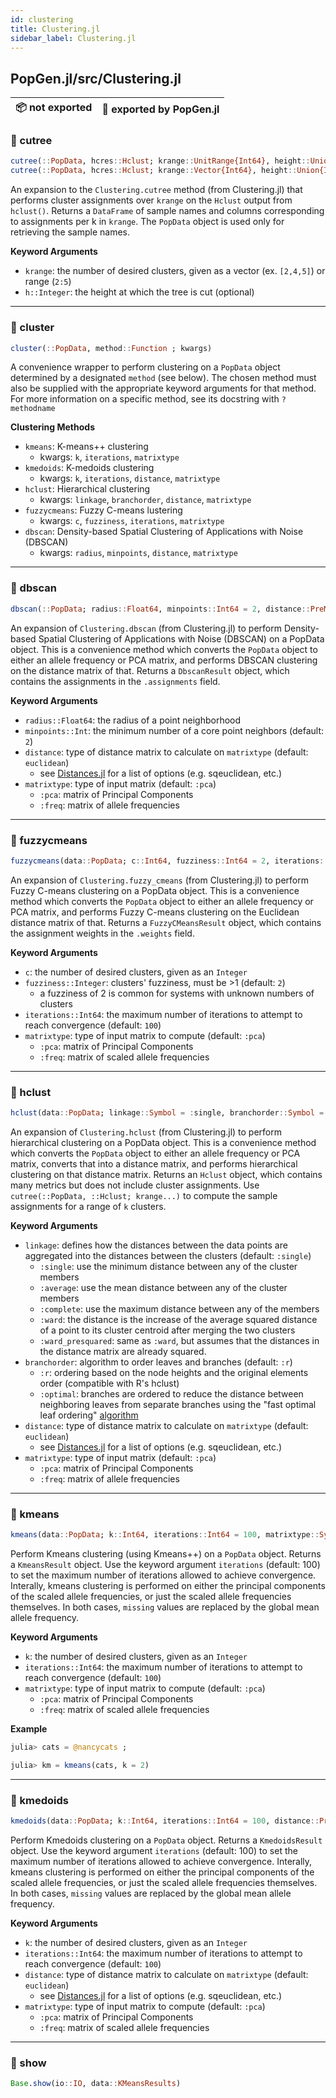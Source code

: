 ```yaml
---
id: clustering
title: Clustering.jl
sidebar_label: Clustering.jl
---
```


## PopGen.jl/src/Clustering.jl
| 📦  not exported | 🔵  exported by PopGen.jl |
|:---:|:---:|


### 🔵 cutree
```julia
cutree(::PopData, hcres::Hclust; krange::UnitRange{Int64}, height::Union{Int64, Nothing} = nothing)
cutree(::PopData, hcres::Hclust; krange::Vector{Int64}, height::Union{Int64, Nothing} = nothing)
```
An expansion to the `Clustering.cutree` method (from Clustering.jl) that performs cluster assignments over `krange`
on the `Hclust` output from `hclust()`. Returns a `DataFrame` of sample names and columns corresponding to assignments 
per k in `krange`. The `PopData` object is used only for retrieving the sample names.

**Keyword Arguments**
- `krange`: the number of desired clusters, given as a vector (ex. `[2,4,5]`) or range (`2:5`)
- `h::Integer`: the height at which the tree is cut (optional) 

----
### 🔵 cluster
```julia
cluster(::PopData, method::Function ; kwargs)
```
A convenience wrapper to perform clustering on a `PopData` object determined by a designated `method` (see below). The
chosen method must also be supplied with the appropriate keyword arguments for that method. For more information on 
a specific method, see its docstring with `?methodname`

**Clustering Methods**
- `kmeans`: K-means++ clustering
  - kwargs: `k`, `iterations`, `matrixtype`
- `kmedoids`: K-medoids clustering
  - kwargs: `k`, `iterations`, `distance`, `matrixtype`
- `hclust`: Hierarchical clustering
  - kwargs: `linkage`, `branchorder`, `distance`, `matrixtype`
- `fuzzycmeans`: Fuzzy C-means lustering
  - kwargs: `c`, `fuzziness`, `iterations`, `matrixtype`
- `dbscan`: Density-based Spatial Clustering of Applications with Noise (DBSCAN)
  - kwargs: `radius`, `minpoints`, `distance`, `matrixtype`

----

### 🔵 dbscan
```julia
dbscan(::PopData; radius::Float64, minpoints::Int64 = 2, distance::PreMetric = euclidean, matrixtype::Symbol = :pca)
```
An expansion of `Clustering.dbscan` (from Clustering.jl) to perform Density-based Spatial Clustering of Applications with Noise (DBSCAN)
on a PopData object. This is a convenience method which converts the `PopData` object to either an allele frequency or PCA matrix, and performs
DBSCAN clustering on the distance matrix of that. Returns a `DbscanResult` object, which contains the assignments in the
`.assignments` field.

**Keyword Arguments**
- `radius::Float64`: the radius of a point neighborhood
- `minpoints::Int`: the minimum number of a core point neighbors (default: `2`)
- `distance`: type of distance matrix to calculate on `matrixtype` (default: `euclidean`)
  - see [Distances.jl](https://github.com/JuliaStats/Distances.jl) for a list of options (e.g. sqeuclidean, etc.)
- `matrixtype`: type of input matrix (default: `:pca`)
  - `:pca`: matrix of Principal Components
  - `:freq`: matrix of allele frequencies 

----

### 🔵 fuzzycmeans
```julia
fuzzycmeans(data::PopData; c::Int64, fuzziness::Int64 = 2, iterations::Int64 = 100, matrixtype::Symbol = :pca)
```
An expansion of `Clustering.fuzzy_cmeans` (from Clustering.jl) to perform Fuzzy C-means clustering on a PopData object. This is a convenience method
which converts the `PopData` object to either an allele frequency or PCA matrix, and performs Fuzzy C-means
clustering on the Euclidean distance matrix of that. Returns a `FuzzyCMeansResult` object, which contains the assignment weights in the
`.weights` field.

**Keyword Arguments**
- `c`: the number of desired clusters, given as an `Integer`
- `fuzziness::Integer`: clusters' fuzziness, must be >1 (default: `2`)
  - a fuzziness of 2 is common for systems with unknown numbers of clusters
- `iterations::Int64`: the maximum number of iterations to attempt to reach convergence (default: `100`)
- `matrixtype`: type of input matrix to compute (default: `:pca`)
  - `:pca`: matrix of Principal Components
  - `:freq`: matrix of scaled allele frequencies 

----

### 🔵 hclust
```julia
hclust(data::PopData; linkage::Symbol = :single, branchorder::Symbol = :r, distance::PreMetric = euclidean, matrixtype::Symbol = :pca)
```
An expansion of `Clustering.hclust` (from Clustering.jl) to perform hierarchical clustering on a PopData object. This is a convenience method
which converts the `PopData` object to either an allele frequency or PCA matrix, converts that into a distance matrix, and performs hierarchical
clustering on that distance matrix. Returns an `Hclust` object, which contains many metrics but does not include cluster assignments. Use 
`cutree(::PopData, ::Hclust; krange...)` to compute the sample assignments for a range of `k` clusters.

**Keyword Arguments**
- `linkage`: defines how the distances between the data points are aggregated into the distances between the clusters (default: `:single`)
  - `:single`: use the minimum distance between any of the cluster members
  - `:average`: use the mean distance between any of the cluster members
  - `:complete`: use the maximum distance between any of the members
  - `:ward`: the distance is the increase of the average squared distance of a point to its cluster centroid after merging the two clusters
  - `:ward_presquared`: same as `:ward`, but assumes that the distances in the distance matrix are already squared.
- `branchorder`: algorithm to order leaves and branches (default: `:r`)
  - `:r`: ordering based on the node heights and the original elements order (compatible with R's hclust)
  - `:optimal`: branches are ordered to reduce the distance between neighboring leaves from separate branches using the "fast optimal leaf ordering" [algorithm](https://doi.org/10.1093/bioinformatics/17.suppl_1.S22)
- `distance`: type of distance matrix to calculate on `matrixtype` (default: `euclidean`)
  - see [Distances.jl](https://github.com/JuliaStats/Distances.jl) for a list of options (e.g. sqeuclidean, etc.)
- `matrixtype`: type of input matrix (default: `:pca`)
  - `:pca`: matrix of Principal Components
  - `:freq`: matrix of allele frequencies 

----

### 🔵 kmeans
```julia
kmeans(data::PopData; k::Int64, iterations::Int64 = 100, matrixtype::Symbol = :pca)
```    
Perform Kmeans clustering (using Kmeans++) on a `PopData` object. Returns a `KmeansResult`
object. Use the keyword argument `iterations` (default: 100) to set the maximum number of iterations allowed to
achieve convergence. Interally, kmeans clustering is performed on either the principal components of the scaled allele frequencies,
or just the scaled allele frequencies themselves. In both cases, `missing` values are replaced by the global mean allele frequency.

**Keyword Arguments**
- `k`: the number of desired clusters, given as an `Integer`
- `iterations::Int64`: the maximum number of iterations to attempt to reach convergence (default: `100`)
- `matrixtype`: type of input matrix to compute (default: `:pca`)
  - `:pca`: matrix of Principal Components
  - `:freq`: matrix of scaled allele frequencies 

**Example**
```julia
julia> cats = @nancycats ;

julia> km = kmeans(cats, k = 2)
```

----

### 🔵 kmedoids
```julia
kmedoids(data::PopData; k::Int64, iterations::Int64 = 100, distance::PreMetric = euclidean, matrixtype::Symbol = :pca)
```
Perform Kmedoids clustering on a `PopData` object. Returns a `KmedoidsResult`
object. Use the keyword argument `iterations` (default: 100) to set the maximum number of iterations allowed to
achieve convergence. Interally, kmeans clustering is performed on either the principal components of the scaled allele frequencies,
or just the scaled allele frequencies themselves. In both cases, `missing` values are replaced by the global mean allele frequency.

**Keyword Arguments**
- `k`: the number of desired clusters, given as an `Integer`
- `iterations::Int64`: the maximum number of iterations to attempt to reach convergence (default: `100`)
- `distance`: type of distance matrix to calculate on `matrixtype` (default: `euclidean`)
  - see [Distances.jl](https://github.com/JuliaStats/Distances.jl) for a list of options (e.g. sqeuclidean, etc.)
- `matrixtype`: type of input matrix to compute (default: `:pca`)
  - `:pca`: matrix of Principal Components
  - `:freq`: matrix of scaled allele frequencies 

----

### 🔵 show
```julia
Base.show(io::IO, data::KMeansResults)
```
